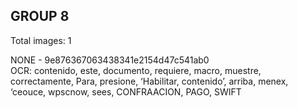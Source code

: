## GROUP 8
Total images: 1  

NONE - 9e876367063438341e2154d47c541ab0  
OCR: contenido, este, documento, requiere, macro, muestre, correctamente, Para, presione, ‘Habilitar, contenido’, arriba, menex, ‘ceouce, wpscnow, sees, CONFRAACION, PAGO, SWIFT  


